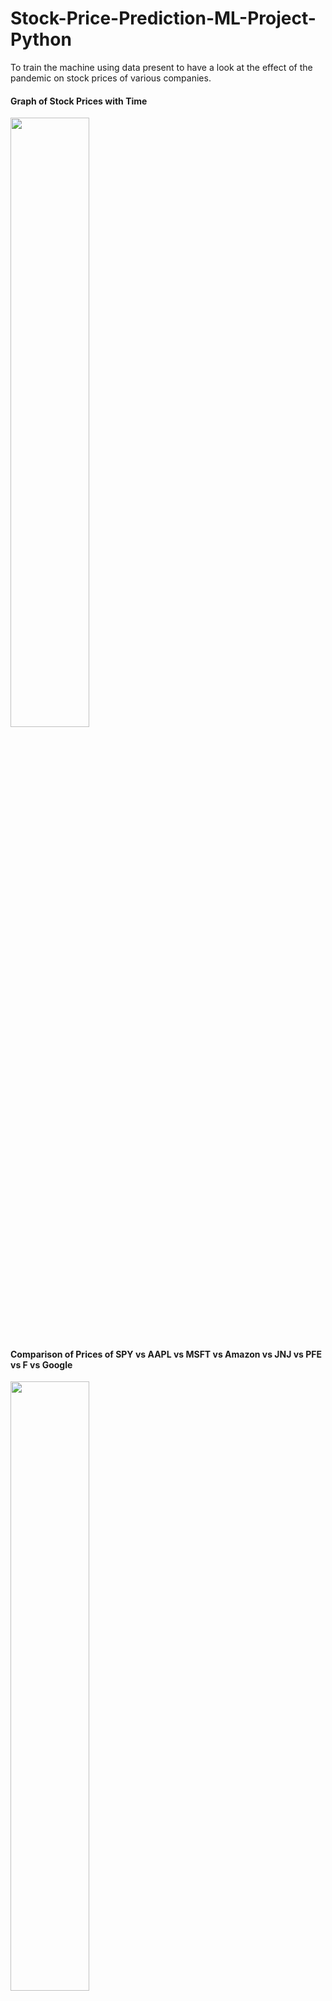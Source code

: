 # Stock-Price-Prediction-ML-Project-Python
 To train the machine using data present to have a look at the effect of the pandemic on stock prices of various companies.

#### Graph of Stock Prices with Time

<img src="https://user-images.githubusercontent.com/84846378/221657783-778a917d-87db-4df4-af1f-e5cc5c8e84dd.png" width="50%" height="50%">

#### Comparison of Prices of SPY vs AAPL vs MSFT vs Amazon vs JNJ vs PFE vs F vs Google

<img src="https://user-images.githubusercontent.com/84846378/221658597-0b7e713b-52e2-4ff9-9947-28af084e0abe.png" width="50%" height="50%">

<img src="https://user-images.githubusercontent.com/84846378/221658856-604ba5fa-faa5-4162-a73f-9609118f77cd.png" width="50%" height="50%">

#### Data within a range of time

<img src="https://user-images.githubusercontent.com/84846378/221659073-60930ed3-c334-4e1c-b01e-e29295fb4fc3.png" width="50%" height="50%">

#### Graph for selected stocks

<img src="https://user-images.githubusercontent.com/84846378/221659455-436118a6-0625-4129-a17c-37ef5789fba6.png" width="50%" height="50%">


#### Normalizing the data

<img src="https://user-images.githubusercontent.com/84846378/221659817-c35ffa03-e651-4221-b189-dfe896850001.png" width="50%" height="50%">

#### Effect of pandemic on stock prices

<img src="https://user-images.githubusercontent.com/84846378/221660245-d0bf2209-1a44-4e1d-a726-da43c7eb2a84.png width="50%" height="50%">
...
<img src="https://user-images.githubusercontent.com/84846378/221660563-ed791c6e-0960-4466-8c52-904294435041.png width="50%" height="50%">
...
<img src="https://user-images.githubusercontent.com/84846378/221660303-e87991aa-7cac-4324-b225-4223801ce290.png" width="50%" height="50%">

#### Rolling Mean for MSFT/Microsoft

<img src="https://user-images.githubusercontent.com/84846378/221660793-857aaea0-acae-4218-b409-225eb4d67e55.png" width="50%" height="50%">

#### Computing Daily returns of Microsoft

<img src="https://user-images.githubusercontent.com/84846378/221661094-e337979d-488e-454d-a3fb-db91b152eec1.png" width="50%" height="50%">

#### Predicting Adjusted Close value of MSFT

<img src="https://user-images.githubusercontent.com/84846378/221661319-aee48193-fa88-44d7-b8a0-7640693381d0.png" width="50%" height="50%">

#### Predicting using Long Short-Term Memory (LSTM)

<img src="https://user-images.githubusercontent.com/84846378/221661637-6f88a6a9-8e69-4f63-ab19-bc2966442bdf.png" width="50%" height="50%">


#### Predicting using Linear Regression

<img src="https://user-images.githubusercontent.com/84846378/221661775-5357447e-22d7-45e3-a116-f4194a8eb452.png" width="50%" height="50%">


#### creating an instance of a Random Forest Regressor 

<img src="https://user-images.githubusercontent.com/84846378/221661990-817ec8e9-efeb-4d2f-81a7-a1793a02d2d9.png" width="50%" height="50%">

<img src="https://user-images.githubusercontent.com/84846378/221662355-1b575138-db8c-40b2-afe0-10cb05435d32.png" width="50%" height="50%">



> #From my investigation of three different models, I observed that RandomForestRegressor delivered a much lower mean absolute error  than the LSTM  or LinearRegression  for Microsoft and Google respectively. I also observed that tunning the parameters for LSTM (e.g the number of epochs and batch_size) resulted in better prediction.

> #Interesting facts about the project
> #When exploring the data, it was interesting to see how the stock prices of different companies changed due to the pandemic and how the technological companies stock prices bounced back more quickly than the other companies considered. It was also interesting to see how Pfizer stocks improved as the vaccine rollout began.

> #Here are some major highlights from the data exploration section:

> #2019: Before the pandemic, most of the companies stocks were doing relatively well with Apple and Microsoft taking the lead and Pfizer trailing behind.
> 
> #2020: On the onset of the pandemic around Spring, there was a fall in stock prices for all the companies, but afterwards the technology companies like Amazon, Apple, Microsoft and Google started to grow again. But companies like Pfizer, Ford and S&P 500 did not do very well especially Ford.
> 
> #2021: As the vaccine rollout began and the lockdown began to be lifted, there was significant growth in the stock prices of Ford in particular given its very stock prices which was low in 2020 due to the pandemic. Companies like Google and Microsoft,S&P 500 also grew. Overall there was an improvement in the stock prices of all the companies we considered.
> 
> #Difficulties encountered
> 
> #Getting the data from yahoo fincance wasn't very obvious. After several research I was able to find an article that guided me on how to obtain the data.
> 
> #In the modelling part (particularly the LSTM), one would have to spend some time tuning the parameters and training it to get the best results.

### Continued development

I would like to learn futher advance techniques which will help my model to reduce the mean absolute error.

#### Author

LinkedIn - [Mihir Chavan](https://www.linkedin.com/in/mihir-chavan-643615234/)
Github - [@mihirc0111](https://github.com/mihirc0111)

#### Acknowledgments

I learned ML from acmegrade modules of Sir Noble Xavier.

